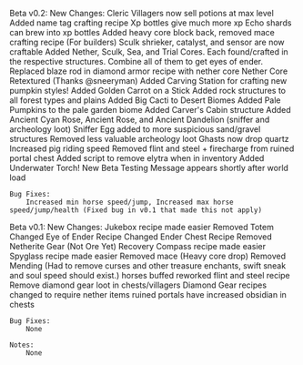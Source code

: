 Beta v0.2:
    New Changes:
        Cleric Villagers now sell potions at max level
        Added name tag crafting recipe
        Xp bottles give much more xp
        Echo shards can brew into xp bottles
        Added heavy core block back, removed mace crafting recipe (For builders)
        Sculk shrieker, catalyst, and sensor are now craftable
        Added Nether, Sculk, Sea, and Trial Cores. Each found/crafted in the respective structures. Combine all of them to get eyes of ender.
        Replaced blaze rod in diamond armor recipe with nether core
        Nether Core Retextured (Thanks @sneeryman)
        Added Carving Station for crafting new pumpkin styles!
        Added Golden Carrot on a Stick
        Added rock structures to all forest types and plains
        Added Big Cacti to Desert Biomes
        Added Pale Pumpkins to the pale garden biome
        Added Carver's Cabin structure
        Added Ancient Cyan Rose, Ancient Rose, and Ancient Dandelion (sniffer and archeology loot)
        Sniffer Egg added to more suspicious sand/gravel structures
        Removed less valuable archeology loot
        Ghasts now drop quartz
        Increased pig riding speed
        Removed flint and steel + firecharge from ruined portal chest
        Added script to remove elytra when in inventory
        Added Underwater Torch!
        New Beta Testing Message appears shortly after world load
    
    Bug Fixes:
        Increased min horse speed/jump, Increased max horse speed/jump/health (Fixed bug in v0.1 that made this not apply)

Beta v0.1:
    New Changes:
        Jukebox recipe made easier
        Removed Totem
        Changed Eye of Ender Recipe
        Changed Ender Chest Recipe
        Removed Netherite Gear (Not Ore Yet)
        Recovery Compass recipe made easier
        Spyglass recipe made easier
        Removed mace (Heavy core drop)
        Removed Mending (Had to remove curses and other treasure enchants, swift sneak and soul speed should exist.)
        horses buffed
        reworked flint and steel recipe
        Remove diamond gear loot in chests/villagers
        Diamond Gear recipes changed to require nether items
        ruined portals have increased obsidian in chests

    Bug Fixes:
        None

    Notes:
        None